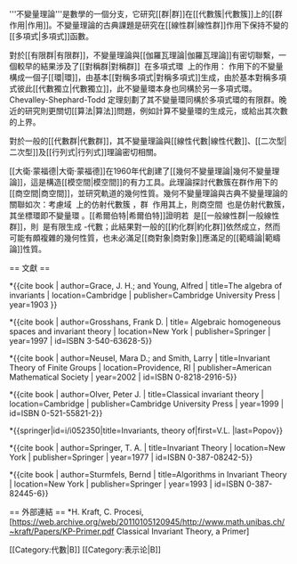 '''不變量理論'''是數學的一個分支，它研究[[群|群]]在[[代數簇|代數簇]]上的[[群作用|作用]]。不變量理論的古典課題是研究在[[線性群|線性群]]作用下保持不變的[[多項式|多項式]]函數。

對於[[有限群|有限群]]，不變量理論與[[伽羅瓦理論|伽羅瓦理論]]有密切聯繫，一個較早的結果涉及了[[對稱群|對稱群]] <math>S_n</math> 在多項式環 <math>F[X_1, \ldots, X_n]</math> 上的作用：<math>S_n</math> 作用下的不變量構成一個子[[環|環]]，由基本[[對稱多項式|對稱多項式]]生成，由於基本對稱多項式彼此[[代數獨立|代數獨立]]，此不變量環本身也同構於另一多項式環。Chevalley-Shephard-Todd 定理刻劃了其不變量環同構於多項式環的有限群。晚近的研究則更關切[[算法|算法]]問題，例如計算不變量環的生成元，或給出其次數的上界。

對於一般的[[代數群|代數群]]，其不變量理論與[[線性代數|線性代數]]、[[二次型|二次型]]及[[行列式|行列式]]理論密切相關。

[[大衛·蒙福德|大衛·蒙福德]]在1960年代創建了[[幾何不變量理論|幾何不變量理論]]，這是構造[[模空間|模空間]]的有力工具。此理論探討代數簇在群作用下的[[商空間|商空間]]，並研究軌道的幾何性質。幾何不變量理論與古典不變量理論的關聯如次：考慮域 <math>k</math> 上的仿射代數簇 <math>X = \mathrm{Spec} A</math>，群 <math>G</math> 作用其上，則商空間 <math>X/G</math> 也是仿射代數簇，其坐標環即不變量環 <math>A^G</math>。[[希爾伯特|希爾伯特]]證明若 <math>G</math> 是[[一般線性群|一般線性群]]，則 <math>A^G</math> 是有限生成 <math>k</math>-代數；此結果對一般的[[約化群|約化群]]依然成立，然而 <math>X/G</math> 可能有頗複雜的幾何性質，也未必滿足[[商對象|商對象]]應滿足的[[範疇論|範疇論]]性質。

== 文獻 ==

*{{cite book | author=Grace, J. H.; and Young, Alfred | title=The algebra of invariants | location=Cambridge | publisher=Cambridge University Press | year=1903 }}

*{{cite book | author=Grosshans, Frank D. | title=    Algebraic homogeneous spaces and invariant theory | location=New York | publisher=Springer | year=1997 | id=ISBN 3-540-63628-5}}

*{{cite book | author=Neusel, Mara D.; and Smith, Larry | title=Invariant Theory of Finite Groups | location=Providence, RI | publisher=American Mathematical Society | year=2002 | id=ISBN 0-8218-2916-5}}

*{{cite book | author=Olver, Peter J. | title=Classical invariant theory | location=Cambridge | publisher=Cambridge University Press | year=1999 | id=ISBN 0-521-55821-2}}

*{{springer|id=i/i052350|title=Invariants, theory of|first=V.L. |last=Popov}}

*{{cite book | author=Springer, T. A. | title=Invariant Theory | location=New York | publisher=Springer | year=1977 | id=ISBN 0-387-08242-5}}

*{{cite book | author=Sturmfels, Bernd | title=Algorithms in Invariant Theory | location=New York | publisher=Springer | year=1993 | id=ISBN 0-387-82445-6}}

== 外部連結 ==
*H. Kraft, C. Procesi, [https://web.archive.org/web/20110105120945/http://www.math.unibas.ch/~kraft/Papers/KP-Primer.pdf Classical Invariant Theory, a Primer]

[[Category:代數|B]]
[[Category:表示论|B]]